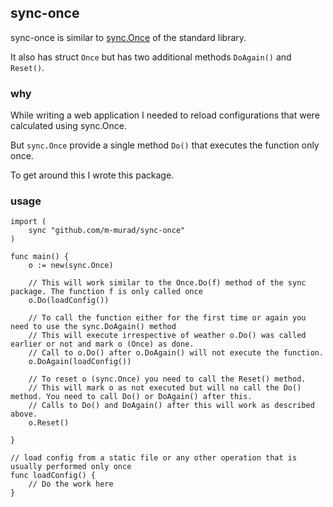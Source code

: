 ## sync-once

sync-once is similar to [sync.Once](https://golang.org/pkg/sync/#Once) of the standard library.

It also has struct `Once` but has two additional methods `DoAgain()` and `Reset()`.

### why

While writing a web application I needed to reload configurations that were calculated using sync.Once. 

But `sync.Once` provide a single method `Do()` that executes the function only once.

To get around this I wrote this package.

### usage

```
import (
    sync "github.com/m-murad/sync-once"
)

func main() {
    o := new(sync.Once)
    
    // This will work similar to the Once.Do(f) method of the sync package. The function f is only called once
    o.Do(loadConfig())

    // To call the function either for the first time or again you need to use the sync.DoAgain() method
    // This will execute irrespective of weather o.Do() was called earlier or not and mark o (Once) as done.
    // Call to o.Do() after o.DoAgain() will not execute the function.
    o.DoAgain(loadConfig())

    // To reset o (sync.Once) you need to call the Reset() method.
    // This will mark o as not executed but will no call the Do() method. You need to call Do() or DoAgain() after this.
    // Calls to Do() and DoAgain() after this will work as described above.
    o.Reset()

}

// load config from a static file or any other operation that is usually performed only once
func loadConfig() {
    // Do the work here
}
``` 
